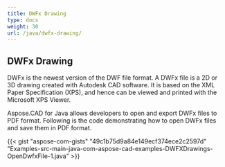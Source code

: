 ```yaml
---
title: DWFx Drawing
type: docs
weight: 30
url: /java/dwfx-drawing/
---
```


## **DWFx Drawing**
DWFx is the newest version of the DWF file format. A DWFx file is a 2D or 3D drawing created with Autodesk CAD software. It is based on the XML Paper Specification (XPS), and hence can be viewed and printed with the Microsoft XPS Viewer.

Aspose.CAD for Java allows developers to open and export DWFx files to PDF format. Following is the code demonstrating how to open DWFx files and save them in PDF format.

{{< gist "aspose-com-gists" "49c1b75d9a84e149ecf374ece2c2597d" "Examples-src-main-java-com-aspose-cad-examples-DWFXDrawings-OpenDwfxFile-1.java" >}}



